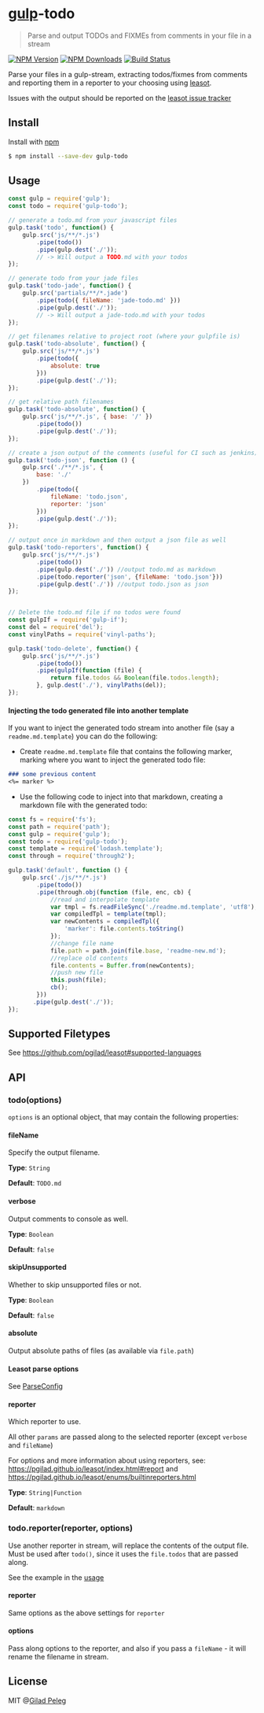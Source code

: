 # [gulp](https://github.com/wearefractal/gulp)-todo
> Parse and output TODOs and FIXMEs from comments in your file in a stream

[![NPM Version](http://img.shields.io/npm/v/gulp-todo.svg?style=flat)](https://npmjs.org/package/gulp-todo)
[![NPM Downloads](http://img.shields.io/npm/dm/gulp-todo.svg?style=flat)](https://npmjs.org/package/gulp-todo)
[![Build Status](http://img.shields.io/travis/pgilad/gulp-todo.svg?style=flat)](https://travis-ci.org/pgilad/gulp-todo)

Parse your files in a gulp-stream, extracting todos/fixmes from comments and reporting them
in a reporter to your choosing using [leasot](https://github.com/pgilad/leasot).

Issues with the output should be reported on the [leasot issue tracker](https://github.com/pgilad/leasot/issues)

## Install

Install with [npm](https://npmjs.org/package/gulp-todo)

```sh
$ npm install --save-dev gulp-todo
```

## Usage

```js
const gulp = require('gulp');
const todo = require('gulp-todo');

// generate a todo.md from your javascript files
gulp.task('todo', function() {
    gulp.src('js/**/*.js')
        .pipe(todo())
        .pipe(gulp.dest('./'));
        // -> Will output a TODO.md with your todos
});

// generate todo from your jade files
gulp.task('todo-jade', function() {
    gulp.src('partials/**/*.jade')
        .pipe(todo({ fileName: 'jade-todo.md' }))
        .pipe(gulp.dest('./'));
        // -> Will output a jade-todo.md with your todos
});

// get filenames relative to project root (where your gulpfile is)
gulp.task('todo-absolute', function() {
    gulp.src('js/**/*.js')
        .pipe(todo({
            absolute: true
        }))
        .pipe(gulp.dest('./'));
});

// get relative path filenames
gulp.task('todo-absolute', function() {
    gulp.src('js/**/*.js', { base: '/' })
        .pipe(todo())
        .pipe(gulp.dest('./'));
});

// create a json output of the comments (useful for CI such as jenkins)
gulp.task('todo-json', function () {
    gulp.src('./**/*.js', {
        base: './'
    })
        .pipe(todo({
            fileName: 'todo.json',
            reporter: 'json'
        }))
        .pipe(gulp.dest('./'));
});

// output once in markdown and then output a json file as well
gulp.task('todo-reporters', function() {
    gulp.src('js/**/*.js')
        .pipe(todo())
        .pipe(gulp.dest('./')) //output todo.md as markdown
        .pipe(todo.reporter('json', {fileName: 'todo.json'}))
        .pipe(gulp.dest('./')) //output todo.json as json
});


// Delete the todo.md file if no todos were found
const gulpIf = require('gulp-if');
const del = require('del');
const vinylPaths = require('vinyl-paths');

gulp.task('todo-delete', function() {
    gulp.src('js/**/*.js')
        .pipe(todo())
        .pipe(gulpIf(function (file) {
            return file.todos && Boolean(file.todos.length);
        }, gulp.dest('./'), vinylPaths(del));
});
```

#### Injecting the todo generated file into another template

If you want to inject the generated todo stream into another file (say a `readme.md.template`)
you can do the following:

- Create `readme.md.template` file that contains the following marker, marking where you want to inject the generated todo file:

```md
### some previous content
<%= marker %>
```

- Use the following code to inject into that markdown, creating a markdown file with the generated todo:

```js
const fs = require('fs');
const path = require('path');
const gulp = require('gulp');
const todo = require('gulp-todo');
const template = require('lodash.template');
const through = require('through2');

gulp.task('default', function () {
    gulp.src('./js/**/*.js')
        .pipe(todo())
        .pipe(through.obj(function (file, enc, cb) {
            //read and interpolate template
            var tmpl = fs.readFileSync('./readme.md.template', 'utf8');
            var compiledTpl = template(tmpl);
            var newContents = compiledTpl({
                'marker': file.contents.toString()
            });
            //change file name
            file.path = path.join(file.base, 'readme-new.md');
            //replace old contents
            file.contents = Buffer.from(newContents);
            //push new file
            this.push(file);
            cb();
        }))
       .pipe(gulp.dest('./'));
});
```

## Supported Filetypes

See https://github.com/pgilad/leasot#supported-languages

## API

### todo(options)

`options` is an optional object, that may contain the following properties:

#### fileName

Specify the output filename.

**Type**: `String`

**Default**: `TODO.md`

#### verbose

Output comments to console as well.

**Type**: `Boolean`

**Default**: `false`

#### skipUnsupported

Whether to skip unsupported files or not.

**Type**: `Boolean`

**Default**: `false`

#### absolute

Output absolute paths of files (as available via `file.path`)

#### Leasot parse options

See [ParseConfig](https://pgilad.github.io/leasot/interfaces/parseconfig.html)

#### reporter

Which reporter to use.

All other `params` are passed along to the selected reporter (except `verbose` and `fileName`)

For options and more information about using reporters,
see: https://pgilad.github.io/leasot/index.html#report and https://pgilad.github.io/leasot/enums/builtinreporters.html

**Type**: `String|Function`

**Default**: `markdown`

### todo.reporter(reporter, options)

Use another reporter in stream, will replace the contents of the output file.
Must be used after `todo()`, since it uses the `file.todos` that are passed along.

See the example in the [usage](#usage)

#### reporter

Same options as the above settings for `reporter`

#### options

Pass along options to the reporter, and also if you pass a `fileName` - it will rename the filename in stream.

## License

MIT @[Gilad Peleg](http://giladpeleg.com)
